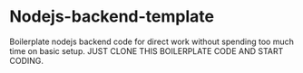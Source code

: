 # Nodejs-backend-template
Boilerplate nodejs backend code for direct work without spending too much time on basic setup. JUST CLONE THIS BOILERPLATE CODE AND START CODING.
